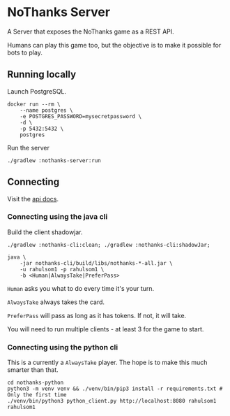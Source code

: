 # NoThanks Server

A Server that exposes the NoThanks game as a REST API.

Humans can play this game too, but the objective is to make it possible for bots to play.

## Running locally

Launch PostgreSQL.

```shell
docker run --rm \
    --name postgres \
    -e POSTGRES_PASSWORD=mysecretpassword \
    -d \
    -p 5432:5432 \
    postgres
```

Run the server

```shell
./gradlew :nothanks-server:run
```

## Connecting

Visit the [api docs](http://localhost:8080/swagger/views/rapidoc/).

### Connecting using the java cli

Build the client shadowjar.

```shell
./gradlew :nothanks-cli:clean; ./gradlew :nothanks-cli:shadowJar;

java \
    -jar nothanks-cli/build/libs/nothanks-*-all.jar \
    -u rahulsom1 -p rahulsom1 \
    -b <Human|AlwaysTake|PreferPass>
```

`Human` asks you what to do every time it's your turn.

`AlwaysTake` always takes the card.

`PreferPass` will pass as long as it has tokens.
If not, it will take.

You will need to run multiple clients - at least 3 for the game to start.

### Connecting using the python cli

This is a currently a `AlwaysTake` player.
The hope is to make this much smarter than that.

```shell
cd nothanks-python
python3 -m venv venv && ./venv/bin/pip3 install -r requirements.txt # Only the first time
./venv/bin/python3 python_client.py http://localhost:8080 rahulsom1 rahulsom1
```